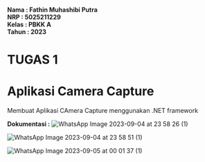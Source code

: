**<br>Nama : Fathin Muhashibi Putra**
**<br>NRP : 5025211229**
**<br>Kelas : PBKK A**
**<br>Tahun : 2023**

# TUGAS 1
# Aplikasi Camera Capture
Membuat Aplikasi CAmera Capture menggunakan .NET framework

**Dokumentasi :**
![WhatsApp Image 2023-09-04 at 23 58 26 (1)](https://github.com/fathinmputra/camera_capture/assets/103252800/1f1278f6-bf39-4ee9-a8b5-78a8609775de)

![WhatsApp Image 2023-09-04 at 23 58 51 (1)](https://github.com/fathinmputra/camera_capture/assets/103252800/f6773480-61fd-42e9-a2c5-8469ad18bd2e)

![WhatsApp Image 2023-09-05 at 00 01 37 (1)](https://github.com/fathinmputra/camera_capture/assets/103252800/d0fdab63-d81f-4610-ae8f-72fbf807f573)
